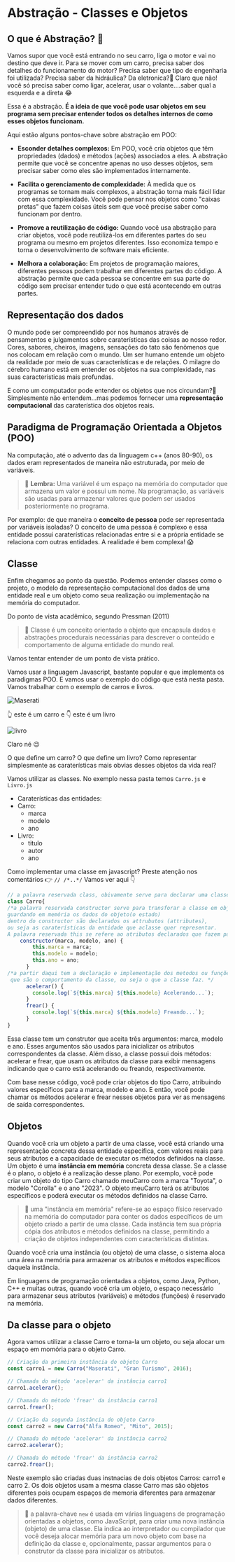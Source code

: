 # Abstração - Classes e Objetos 

## O que é Abstração? :eyes:

Vamos supor que você está entrando no seu carro, liga o motor e vai no destino que deve ir. Para se mover com um carro, precisa saber dos detalhes do funcionamento do motor?
Precisa saber que tipo de engenharia foi utilizada? Precisa saber da hidráulica? Da eletronica?🤔
Claro que não! você só precisa saber como ligar, acelerar, usar o volante....saber qual a esquerda e a direta 😂

Essa é a abstração. **É a ideia de que você pode usar objetos em seu programa sem precisar entender todos os detalhes internos de como esses objetos funcionam.**

Aqui estão alguns pontos-chave sobre abstração em POO:

- **Esconder detalhes complexos:** Em POO, você cria objetos que têm propriedades (dados) e métodos (ações) associados a eles. A abstração permite que você se concentre apenas no uso desses objetos, sem precisar saber como eles são implementados internamente.

- **Facilita o gerenciamento de complexidade:** À medida que os programas se tornam mais complexos, a abstração torna mais fácil lidar com essa complexidade. Você pode pensar nos objetos como "caixas pretas" que fazem coisas úteis sem que você precise saber como funcionam por dentro.

- **Promove a reutilização de código:** Quando você usa abstração para criar objetos, você pode reutilizá-los em diferentes partes do seu programa ou mesmo em projetos diferentes. Isso economiza tempo e torna o desenvolvimento de software mais eficiente.

- **Melhora a colaboração:** Em projetos de programação maiores, diferentes pessoas podem trabalhar em diferentes partes do código. A abstração permite que cada pessoa se concentre em sua parte do código sem precisar entender tudo o que está acontecendo em outras partes.

## Representação dos dados

O mundo pode ser compreendido por nos humanos através de pensamentos e julgamentos sobre caraterísticas das coisas ao nosso redor.
Cores, sabores, cheiros, imagens, sensações do tato são fenômenos que nos colocam em relação com o mundo.
Um ser humano entende um objeto da realidade por meio de suas características e de relações. 
O milagre do cérebro humano está em entender os objetos na sua complexidade, nas suas características mais profundas.

E como um computador pode entender os objetos que nos circundam?🤔
Simplesmente não entendem...mas podemos fornecer uma **representação computacional** das caraterística dos objetos reais.

## Paradigma de Programação Orientada a Objetos (POO)
Na computação, até o advento das da linguagem c++ (anos 80-90), os dados eram representados de maneira não estruturada, por meio de variáveis.

> :memo: **Lembra:** Uma variável é um espaço na memória do computador que armazena um valor e possui um nome.
> Na programação, as variáveis são usadas para armazenar valores que podem ser usados posteriormente no programa.

Por exemplo: de que maneira o **conceito de pessoa** pode ser representada por variáveis isoladas? O conceito de uma pessoa é complexo e essa entidade possui caraterísticas relacionadas entre si e a própria entidade se relaciona com outras entidades.
A realidade é bem complexa! 😱

## Classe 
Enfim chegamos ao ponto da questão.
Podemos entender classes como o projeto, o modelo da representação computacional dos dados de uma entidade real e um objeto como seua realização ou implementação na memória do computador.

Do ponto de vista acadêmico, segundo Pressman (2011)
> :memo: Classe é um conceito orientado a objeto que encapsula dados e abstrações procedurais
> necessárias para descrever o conteúdo e comportamento de alguma entidade do mundo real.

Vamos tentar entender de um ponto de vista prático.

Vamos usar a linguagem Javascript, bastante popular e que implementa os paradigmas POO. E vamos usar o exemplo do código que está nesta pasta. 
Vamos trabalhar com o exemplo de carros e livros.

![Maserati](https://th.bing.com/th/id/OIP.BHyLJSt4fj8TMdv4dholagAAAA?pid=ImgDet&rs=1 "Top!!")

👆 este é um carro e 👇 este é um livro

![livro](https://th.bing.com/th/id/R.244e1c333892273064e754ea962deaa6?rik=uC0lAbcXrsA04w&riu=http%3a%2f%2fsr.photos2.fotosearch.com%2fbthumb%2fCSP%2fCSP993%2fk15420148.jpg&ehk=Z1KGnTJjRWca9Pf5q01hB1Q1k3dsOhQZ83NF99caS34%3d&risl=&pid=ImgRaw&r=0 "livro")

Claro né 😉

O que define um carro? O que define um livro? Como representar simplesmente as caraterísticas mais obvias desses objetos da vida real?

Vamos utilizar as classes.
No exemplo nessa pasta temos `Carro.js` e `Livro.js`

- Caraterísticas das entidades:
 - Carro:
   - marca
   - modelo
   - ano
 - Livro:
   - titulo
   - autor
   - ano
  
Como implementar uma classe em javascript? Preste atenção nos comentários 👉 `// /*..*/`
Vamos ver aqui 👇
```javascript
// a palavra reservada class, obivamente serve para declarar uma classe
class Carro{
/*a palavra reservada constructor serve para transforar a classe em objeto,
guardando em memória os dados do objeto(o estado)
dentro do constructor são declarados os attrubutos (attributes),
ou seja as caraterísticas da entidade que aclasse quer representar.
A palavra reservada this se refere ao atributos declarados que fazem parte detsa classe, são variáveis internas da classe. */
    constructor(marca, modelo, ano) {
        this.marca = marca;
        this.modelo = modelo;
        this.ano = ano;
      }
/*a partir daqui tem a declaração e implementação dos metodos ou funções,
 que são o comportamento da classe, ou seja o que a classe faz. */
      acelerar() {
        console.log(`${this.marca} ${this.modelo} Acelerando...`);
      }
      frear() {
        console.log(`${this.marca} ${this.modelo} Freando...`);
      }
}
```

Essa classe tem um construtor que aceita três argumentos: marca, modelo e ano. Esses argumentos são usados para inicializar os atributos correspondentes da classe. Além disso, a classe possui dois métodos: acelerar e frear, que usam os atributos da classe para exibir mensagens indicando que o carro está acelerando ou freando, respectivamente.

Com base nesse código, você pode criar objetos do tipo Carro, atribuindo valores específicos para a marca, modelo e ano. E então, você pode chamar os métodos acelerar e frear nesses objetos para ver as mensagens de saída correspondentes.

## Objetos
Quando você cria um objeto a partir de uma classe, você está criando uma representação concreta dessa entidade específica, com valores reais para seus atributos e a capacidade de executar os métodos definidos na classe.
Um objeto é uma **instância em memória** concreta dessa classe. Se a classe é o plano, o objeto é a realização desse plano. Por exemplo, você pode criar um objeto do tipo Carro chamado meuCarro com a marca "Toyota", o modelo "Corolla" e o ano "2023". O objeto meuCarro terá os atributos específicos e poderá executar os métodos definidos na classe Carro.

> :memo: uma "instância em memória" refere-se ao espaço físico reservado na memória do computador para conter os dados específicos de um objeto criado a partir de uma classe. Cada instância tem sua própria cópia dos atributos e métodos definidos na classe, permitindo a criação de objetos independentes com  características distintas.

Quando você cria uma instância (ou objeto) de uma classe, o sistema aloca uma área na memória para armazenar os atributos e métodos específicos daquela instância.

Em linguagens de programação orientadas a objetos, como Java, Python, C++ e muitas outras, quando você cria um objeto, o espaço necessário para armazenar seus atributos (variáveis) e métodos (funções) é reservado na memória.

## Da classe para o objeto

Agora vamos utilizar a classe Carro e torna-la um objeto, ou seja alocar um espaço em momória para o objeto Carro.

```javascript
// Criação da primeira instância do objeto Carro
const carro1 = new Carro("Maserati", "Gran Turismo", 2016);

// Chamada do método 'acelerar' da instância carro1
carro1.acelerar();

// Chamada do método 'frear' da instância carro1
carro1.frear();

// Criação da segunda instância do objeto Carro
const carro2 = new Carro("Alfa Romeo", "Mito", 2015);

// Chamada do método 'acelerar' da instância carro2
carro2.acelerar();

// Chamada do método 'frear' da instância carro2
carro2.frear();
```

Neste exemplo são criadas duas instnacias de dois objetos Carros: carro1 e carro 2. Os dois objetos usam a mesma classe Carro mas são objetos diferentes pois ocupam espaços de memoria diferentes para armazenar dados diferentes.

> :memo: a palavra-chave `new` é usada em várias linguagens de programação orientadas a objetos, como JavaScript, para criar uma nova instância (objeto) de uma classe. Ela indica ao interpretador ou compilador que você deseja alocar memória para um novo objeto com base na definição da classe e, opcionalmente, passar argumentos para o construtor da classe para inicializar os atributos.





